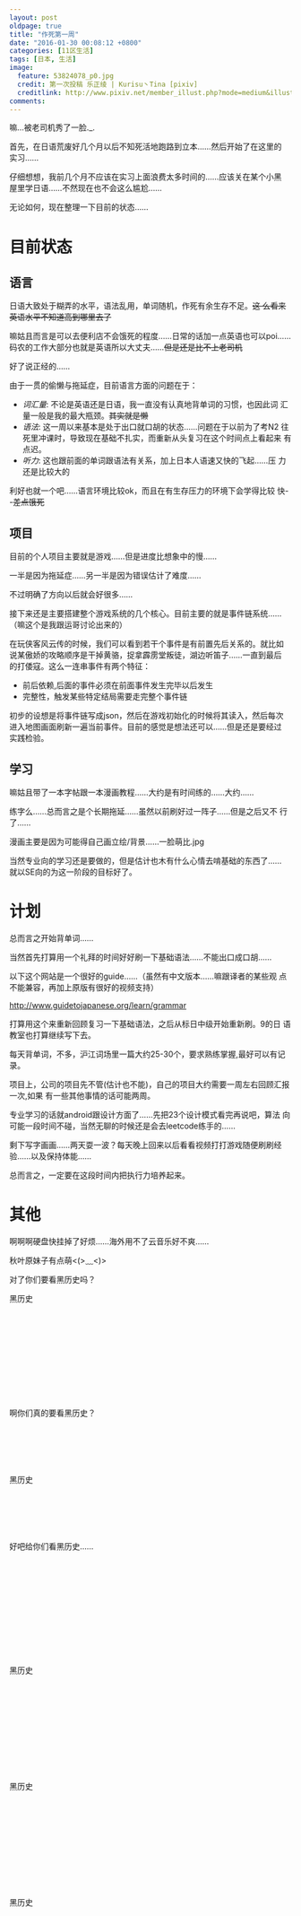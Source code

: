 ```yaml
---
layout: post
oldpage: true
title: "作死第一周"
date: "2016-01-30 00:08:12 +0800"
categories: [11区生活] 
tags: [日本, 生活]
image: 
  feature: 53824078_p0.jpg
  credit: 第一次投稿 乐正绫 | Kurisu丶Tina [pixiv] 
  creditlink: http://www.pixiv.net/member_illust.php?mode=medium&illust_id=53824078
comments: 
---
```


嘛...被老司机秀了一脸._.


首先，在日语荒废好几个月以后不知死活地跑路到立本……然后开始了在这里的
实习……

仔细想想，我前几个月不应该在实习上面浪费太多时间的……应该关在某个小黑
屋里学日语……不然现在也不会这么尴尬……


无论如何，现在整理一下目前的状态……

# 目前状态

## 语言

日语大致处于糊弄的水平，语法乱用，单词随机，作死有余生存不足。<del>这
么看来英语水平不知道高到哪里去了</del>


嘛姑且而言是可以去便利店不会饿死的程度……日常的话加一点英语也可以poi……码农的工作大部分也就是英语所以大丈夫……<del>但是还是比不上老司机</del>



好了说正经的……

由于一贯的偷懒与拖延症，目前语言方面的问题在于：

- *词汇量*: 不论是英语还是日语，我一直没有认真地背单词的习惯，也因此词
  汇量一般是我的最大瓶颈。<del>其实就是懒</del>
- *语法*: 这一周以来基本是处于出口就口胡的状态……问题在于以前为了考N2
  往死里冲课时，导致现在基础不扎实，而重新从头复习在这个时间点上看起来
  有点迟。
- *听力*: 这也跟前面的单词跟语法有关系，加上日本人语速又快的飞起……压
  力还是比较大的
  
利好也就一个吧……语言环境比较ok，而且在有生存压力的环境下会学得比较
快- -<del>差点饿死</del>


## 项目

目前的个人项目主要就是游戏……但是进度比想象中的慢……

一半是因为拖延症……另一半是因为错误估计了难度……

不过明确了方向以后就会好很多……

接下来还是主要搭建整个游戏系统的几个核心。目前主要的就是事件链系统……
（嘛这个是我跟运哥讨论出来的）

在玩侠客风云传的时候，我们可以看到若干个事件是有前置先后关系的。就比如
说某傲娇的攻略顺序是干掉黄骆，捉拿霹雳堂叛徒，湖边听笛子……一直到最后
的打倭寇。这么一连串事件有两个特征：

- 前后依赖,后面的事件必须在前面事件发生完毕以后发生
- 完整性，触发某些特定结局需要走完整个事件链

初步的设想是将事件链写成json，然后在游戏初始化的时候将其读入，然后每次
进入地图画面刷新一遍当前事件。目前的感觉是想法还可以……但是还是要经过
实践检验。

## 学习

嘛姑且带了一本字帖跟一本漫画教程……大约是有时间练的……大约……

练字么……总而言之是个长期拖延……虽然以前刷好过一阵子……但是之后又不
行了……

漫画主要是因为可能得自己画立绘/背景……一脸萌比.jpg

当然专业向的学习还是要做的，但是估计也木有什么心情去啃基础的东西了……
就以SE向的为这一阶段的目标好了。

# 计划

总而言之开始背单词……

当然首先打算用一个礼拜的时间好好刷一下基础语法……不能出口成口胡……

以下这个网站是一个很好的guide……（虽然有中文版本……嘛跟译者的某些观
点不能兼容，再加上原版有很好的视频支持）

http://www.guidetojapanese.org/learn/grammar

打算用这个来重新回顾复习一下基础语法，之后从标日中级开始重新刷。9的日
语教室也打算继续写下去。

每天背单词，不多，沪江词场里一篇大约25-30个，要求熟练掌握,最好可以有记
录。

项目上，公司的项目先不管(估计也不能)，自己的项目大约需要一周左右回顾汇报一次,如果
有一些其他事情的话可能两周。

专业学习的话就android跟设计方面了……先把23个设计模式看完再说吧，算法
向可能一段时间不碰，当然无聊的时候还是会去leetcode练手的……

剩下写字画画……两天耍一波？每天晚上回来以后看看视频打打游戏随便刷刷经
验……以及保持体能……

总而言之，一定要在这段时间内把执行力培养起来。

# 其他

啊啊啊硬盘快挂掉了好烦……海外用不了云音乐好不爽……

秋叶原妹子有点萌<(>﹏<)>


对了你们要看黑历史吗？

<div class="heimu" hint="你知道的太多了">
黑历史                                                                              
<br />
<br />
<br />
<br />
<br />
<br />
<br />
<br />
<br />
<br />
<br />
</div>


啊你们真的要看黑历史？


<div class="heimu" hint="你知道的太多了">
<br />
<br />
<br />
<br />
<br />
黑历史                                                                              
<br />
<br />
<br />
<br />
<br />
<br />
</div>

好吧给你们看黑历史……

<div class="heimu" hint="你知道的太多了">
<br />
<br />
<br />
<br />
<br />
<br />
<br />
<br />
<br />
<br />
<br />
黑历史                                                                              
</div>


<div class="heimu" hint="你知道的太多了">
<br />
<br />
<br />
<br />
<br />
<br />
<br />
<br />
<br />
<br />
<br />
黑历史                                                                              
</div>


<div class="heimu" hint="你知道的太多了">

</div>


<div class="heimu" hint="你知道的太多了">
<br />
<br />
<br />
<br />
<br />
<br />
<br />
<br />
<br />
<br />
<br />
黑历史                                                                              
</div>

